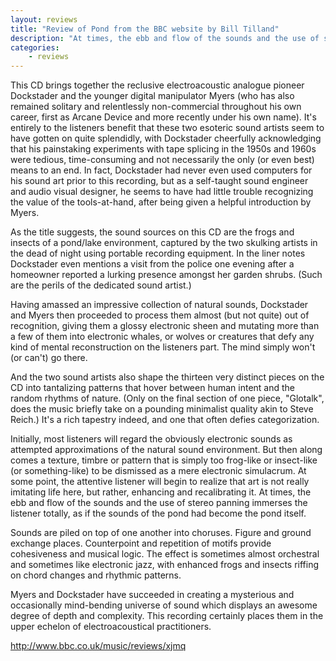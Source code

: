 ```yaml
---
layout: reviews
title: "Review of Pond from the BBC website by Bill Tilland"
description: "At times, the ebb and flow of the sounds and the use of stereo panning immerses the listener totally, as if the sounds of the pond had become the pond itself"
categories:
    - reviews
---
```


This CD brings together the reclusive electroacoustic analogue pioneer Dockstader and the younger digital manipulator Myers (who has also remained solitary and relentlessly non-commercial throughout his own career, first as Arcane Device and more recently under his own name). It's entirely to the listeners benefit that these two esoteric sound artists seem to have gotten on quite splendidly, with Dockstader cheerfully acknowledging that his painstaking experiments with tape splicing in the 1950s and 1960s were tedious, time-consuming and not necessarily the only (or even best) means to an end. In fact, Dockstader had never even used computers for his sound art prior to this recording, but as a self-taught sound engineer and audio visual designer, he seems to have had little trouble recognizing the value of the tools-at-hand, after being given a helpful introduction by Myers.

As the title suggests, the sound sources on this CD are the frogs and insects of a pond/lake environment, captured by the two skulking artists in the dead of night using portable recording equipment. In the liner notes Dockstader even mentions a visit from the police one evening after a homeowner reported a lurking presence amongst her garden shrubs. (Such are the perils of the dedicated sound artist.)

Having amassed an impressive collection of natural sounds, Dockstader and Myers then proceeded to process them almost (but not quite) out of recognition, giving them a glossy electronic sheen and mutating more than a few of them into electronic whales, or wolves or creatures that defy any kind of mental reconstruction on the listeners part. The mind simply won't (or can't) go there.

And the two sound artists also shape the thirteen very distinct pieces on the CD into tantalizing patterns that hover between human intent and the random rhythms of nature. (Only on the final section of one piece, "Glotalk", does the music briefly take on a pounding minimalist quality akin to Steve Reich.) It's a rich tapestry indeed, and one that often defies categorization.

Initially, most listeners will regard the obviously electronic sounds as attempted approximations of the natural sound environment. But then along comes a texture, timbre or pattern that is simply too frog-like or insect-like (or something-like) to be dismissed as a mere electronic simulacrum. At some point, the attentive listener will begin to realize that art is not really imitating life here, but rather, enhancing and recalibrating it. At times, the ebb and flow of the sounds and the use of stereo panning immerses the listener totally, as if the sounds of the pond had become the pond itself.

Sounds are piled on top of one another into choruses. Figure and ground exchange places. Counterpoint and repetition of motifs provide cohesiveness and musical logic. The effect is sometimes almost orchestral and sometimes like electronic jazz, with enhanced frogs and insects riffing on chord changes and rhythmic patterns.

Myers and Dockstader have succeeded in creating a mysterious and occasionally mind-bending universe of sound which displays an awesome degree of depth and complexity. This recording certainly places them in the upper echelon of electroacoustical practitioners.

<http://www.bbc.co.uk/music/reviews/xjmq>